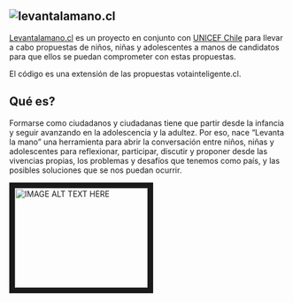 ![levantalamano.cl](http://levantalamano.cl/static/img/lm-banner.svg)
----------------
[Levantalamano.cl](Levantalamano.cl) es un proyecto en conjunto con [UNICEF Chile](http://www.unicef.cl/)
para llevar a cabo propuestas de niños, niñas y adolescentes a manos de candidatos para que ellos se puedan
comprometer con estas propuestas.

El código es una extensión de las propuestas votainteligente.cl.

Qué es?
--------
Formarse como ciudadanos y ciudadanas tiene que partir desde la infancia y seguir avanzando en la adolescencia y la adultez. Por eso, nace “Levanta la mano” una herramienta para abrir la conversación entre niños, niñas y adolescentes para reflexionar, participar, discutir y proponer desde las vivencias propias, los problemas y desafíos que tenemos como país, y las posibles soluciones que se nos puedan ocurrir.

<a href="http://www.youtube.com/watch?feature=player_embedded&v=W-jfqeUijbs" target="_blank"><img src="http://img.youtube.com/vi/W-jfqeUijbs/0.jpg" 
alt="IMAGE ALT TEXT HERE" width="240" height="180" border="10" /></a>

